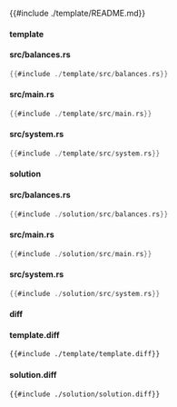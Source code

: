 
{{#include ./template/README.md}}

<!-- slide:break -->

<!-- tabs:start -->

#### **template**

<!-- tabs:start -->

#### **<span class="file-template file-modified">src/balances.rs</span>**

```rust
{{#include ./template/src/balances.rs}}
```

#### **<span class="file-template file-modified">src/main.rs</span>**

```rust
{{#include ./template/src/main.rs}}
```

#### **<span class="file-template file-modified">src/system.rs</span>**

```rust
{{#include ./template/src/system.rs}}
```



<!-- tabs:end -->

#### **solution**

<!-- tabs:start -->

#### **<span class="file-solution file-modified">src/balances.rs</span>**

```rust
{{#include ./solution/src/balances.rs}}
```

#### **<span class="file-solution file-modified">src/main.rs</span>**

```rust
{{#include ./solution/src/main.rs}}
```

#### **<span class="file-solution file-modified">src/system.rs</span>**

```rust
{{#include ./solution/src/system.rs}}
```



<!-- tabs:end -->

#### **diff**

<!-- tabs:start -->

#### **template.diff**

```diff
{{#include ./template/template.diff}}
```

#### **solution.diff**

```diff
{{#include ./solution/solution.diff}}
```



<!-- tabs:end -->

<!-- tabs:end -->
